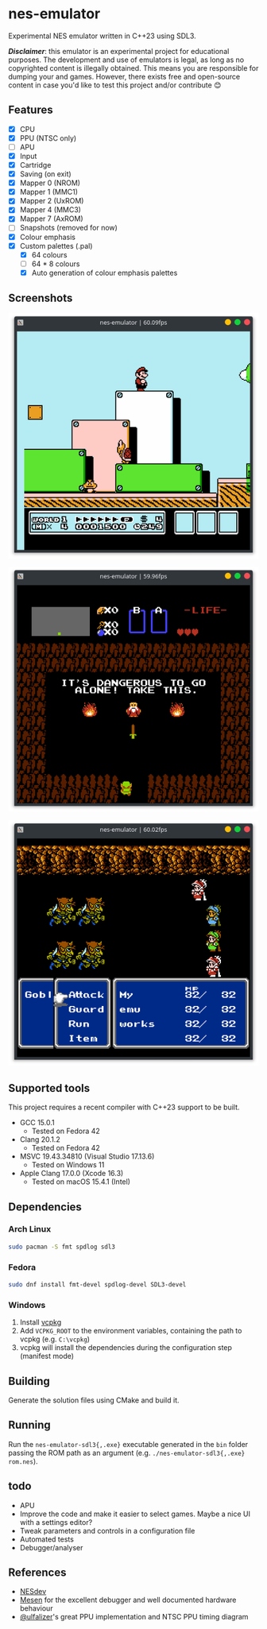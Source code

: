 # nes-emulator

Experimental NES emulator written in C++23 using SDL3.

**_Disclaimer_**: this emulator is an experimental project for educational purposes. The development and use of emulators is legal, as long as no copyrighted content is illegally obtained. This means you are responsible for dumping your and games. However, there exists free and open-source content in case you'd like to test this project and/or contribute :blush:

## Features

- [x] CPU
- [x] PPU (NTSC only)
- [ ] APU
- [x] Input
- [x] Cartridge
- [x] Saving (on exit)
- [x] Mapper 0 (NROM)
- [x] Mapper 1 (MMC1)
- [x] Mapper 2 (UxROM)
- [x] Mapper 4 (MMC3)
- [x] Mapper 7 (AxROM)
- [ ] Snapshots (removed for now)
- [x] Colour emphasis
- [x] Custom palettes (.pal)
  - [x] 64 colours
  - [ ] 64 \* 8 colours
  - [x] Auto generation of colour emphasis palettes

## Screenshots

![Alt text](/doc/screenshots/Super_Mario_Bros_3.png?raw=true "Super Mario Bros 3")

![Alt text](/doc/screenshots/The_Legend_of_Zelda.png?raw=true "The Legend of Zelda")

![Alt text](/doc/screenshots/Final_Fantasy_III.png?raw=true "Final Fantasy III")

## Supported tools

This project requires a recent compiler with C++23 support to be built.

- GCC 15.0.1
  - Tested on Fedora 42
- Clang 20.1.2
  - Tested on Fedora 42
- MSVC 19.43.34810 (Visual Studio 17.13.6)
  - Tested on Windows 11
- Apple Clang 17.0.0 (Xcode 16.3)
  - Tested on macOS 15.4.1 (Intel)

## Dependencies

### Arch Linux

```bash
sudo pacman -S fmt spdlog sdl3
```

### Fedora

```bash
sudo dnf install fmt-devel spdlog-devel SDL3-devel
```

### Windows

1. Install [vcpkg](https://vcpkg.io/)
2. Add `VCPKG_ROOT` to the environment variables, containing the path to vcpkg (e.g. `C:\vcpkg`)
3. vcpkg will install the dependencies during the configuration step (manifest mode)

## Building

Generate the solution files using CMake and build it.

## Running

Run the `nes-emulator-sdl3{,.exe}` executable generated in the `bin` folder passing the ROM path as an argument (e.g. `./nes-emulator-sdl3{,.exe} rom.nes`).

## todo

- APU
- Improve the code and make it easier to select games. Maybe a nice UI with a settings editor?
- Tweak parameters and controls in a configuration file
- Automated tests
- Debugger/analyser

## References

- [NESdev](http://wiki.nesdev.com/w/index.php/Nesdev_Wiki)
- [Mesen](https://www.mesen.ca/) for the excellent debugger and well documented hardware behaviour
- [@ulfalizer](https://github.com/ulfalizer)'s great PPU implementation and NTSC PPU timing diagram
